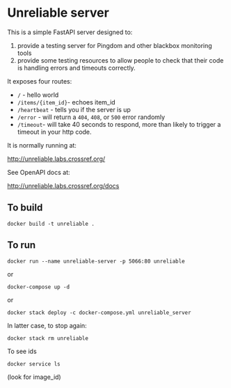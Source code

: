 # Unreliable server

This is a simple FastAPI server designed to:

1. provide a testing server for Pingdom and other blackbox monitoring tools
2. provide some testing resources to allow people to check that their code is handling errors and timeouts correctly.

It exposes four routes:

- `/` - hello world
- `/items/{item_id}`- echoes item_id
- `/heartbeat` - tells you if the server is up
- `/error` - will return a `404`, `408`, or `500` error randomly
- `/timeout`- will take 40 seconds to respond, more than likely to trigger a timeout in your http code.

It is normally running at:

http://unreliable.labs.crossref.org/

See OpenAPI docs at:

http://unreliable.labs.crossref.org/docs

## To build

`docker build -t unreliable .`

## To run

`docker run --name unreliable-server -p 5066:80 unreliable`

or

`docker-compose up -d`

or

`docker stack deploy -c docker-compose.yml unreliable_server`

In latter case, to stop again:

`docker stack rm unreliable`

To see ids

`docker service ls`

(look for image_id)



